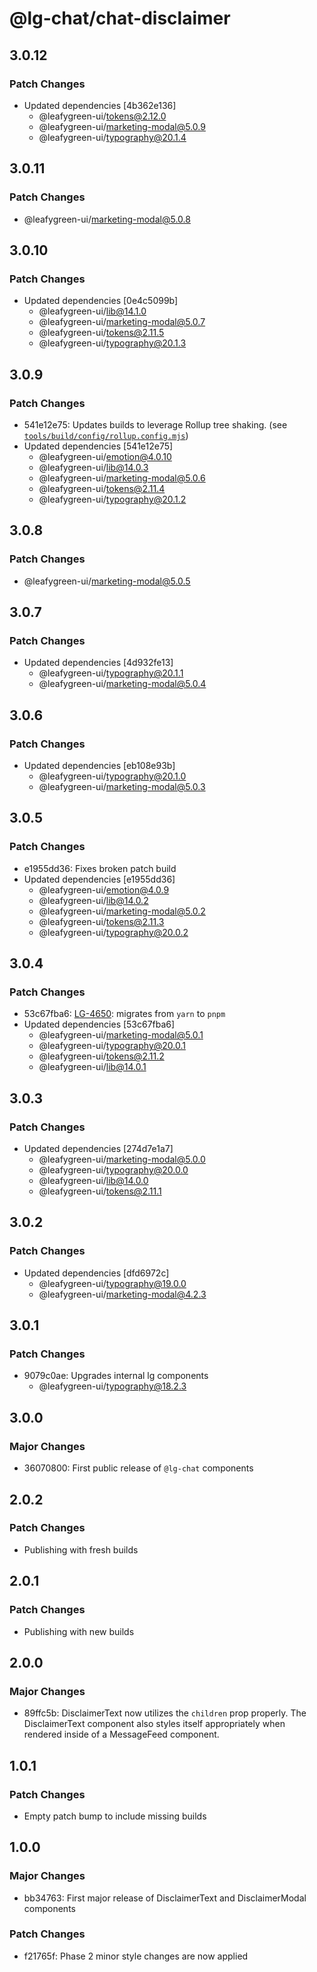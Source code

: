 # @lg-chat/chat-disclaimer

## 3.0.12

### Patch Changes

- Updated dependencies [4b362e136]
  - @leafygreen-ui/tokens@2.12.0
  - @leafygreen-ui/marketing-modal@5.0.9
  - @leafygreen-ui/typography@20.1.4

## 3.0.11

### Patch Changes

- @leafygreen-ui/marketing-modal@5.0.8

## 3.0.10

### Patch Changes

- Updated dependencies [0e4c5099b]
  - @leafygreen-ui/lib@14.1.0
  - @leafygreen-ui/marketing-modal@5.0.7
  - @leafygreen-ui/tokens@2.11.5
  - @leafygreen-ui/typography@20.1.3

## 3.0.9

### Patch Changes

- 541e12e75: Updates builds to leverage Rollup tree shaking. (see [`tools/build/config/rollup.config.mjs`](https://github.com/mongodb/leafygreen-ui/blob/main/tools/build/config/rollup.config.mjs))
- Updated dependencies [541e12e75]
  - @leafygreen-ui/emotion@4.0.10
  - @leafygreen-ui/lib@14.0.3
  - @leafygreen-ui/marketing-modal@5.0.6
  - @leafygreen-ui/tokens@2.11.4
  - @leafygreen-ui/typography@20.1.2

## 3.0.8

### Patch Changes

- @leafygreen-ui/marketing-modal@5.0.5

## 3.0.7

### Patch Changes

- Updated dependencies [4d932fe13]
  - @leafygreen-ui/typography@20.1.1
  - @leafygreen-ui/marketing-modal@5.0.4

## 3.0.6

### Patch Changes

- Updated dependencies [eb108e93b]
  - @leafygreen-ui/typography@20.1.0
  - @leafygreen-ui/marketing-modal@5.0.3

## 3.0.5

### Patch Changes

- e1955dd36: Fixes broken patch build
- Updated dependencies [e1955dd36]
  - @leafygreen-ui/emotion@4.0.9
  - @leafygreen-ui/lib@14.0.2
  - @leafygreen-ui/marketing-modal@5.0.2
  - @leafygreen-ui/tokens@2.11.3
  - @leafygreen-ui/typography@20.0.2

## 3.0.4

### Patch Changes

- 53c67fba6: [LG-4650](https://jira.mongodb.org/browse/LG-4650): migrates from `yarn` to `pnpm`
- Updated dependencies [53c67fba6]
  - @leafygreen-ui/marketing-modal@5.0.1
  - @leafygreen-ui/typography@20.0.1
  - @leafygreen-ui/tokens@2.11.2
  - @leafygreen-ui/lib@14.0.1

## 3.0.3

### Patch Changes

- Updated dependencies [274d7e1a7]
  - @leafygreen-ui/marketing-modal@5.0.0
  - @leafygreen-ui/typography@20.0.0
  - @leafygreen-ui/lib@14.0.0
  - @leafygreen-ui/tokens@2.11.1

## 3.0.2

### Patch Changes

- Updated dependencies [dfd6972c]
  - @leafygreen-ui/typography@19.0.0
  - @leafygreen-ui/marketing-modal@4.2.3

## 3.0.1

### Patch Changes

- 9079c0ae: Upgrades internal lg components
  - @leafygreen-ui/typography@18.2.3

## 3.0.0

### Major Changes

- 36070800: First public release of `@lg-chat` components

## 2.0.2

### Patch Changes

- Publishing with fresh builds

## 2.0.1

### Patch Changes

- Publishing with new builds

## 2.0.0

### Major Changes

- 89ffc5b: DisclaimerText now utilizes the `children` prop properly. The DisclaimerText component also styles itself appropriately when rendered inside of a MessageFeed component.

## 1.0.1

### Patch Changes

- Empty patch bump to include missing builds

## 1.0.0

### Major Changes

- bb34763: First major release of DisclaimerText and DisclaimerModal components

### Patch Changes

- f21765f: Phase 2 minor style changes are now applied
